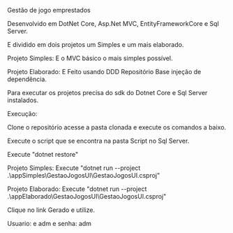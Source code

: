 
Gestão de jogo emprestados

Desenvolvido em DotNet Core, Asp.Net MVC, EntityFrameworkCore e Sql Server.

E dividido em dois projetos um Simples e um mais elaborado.

Projeto Simples: E o MVC básico o mais simples possível.

Projeto Elaborado: E Feito usando DDD Repositório Base injeção de dependência.

Para executar os projetos precisa do sdk do Dotnet Core e Sql Server instalados.

Execução:

Clone o repositório acesse a pasta clonada e execute os comandos a baixo.

Execute o script que se encontra na pasta Script no Sql Server.

Execute "dotnet restore"

Projeto Simples:
Execute "dotnet run --project .\appSimples\GestaoJogosUI\GestaoJogosUI.csproj"

Projeto Elaborado:
Execute "dotnet run --project .\appElaborado\GestaoJogosUI\GestaoJogosUI.csproj"

Clique no link Gerado e utilize.

Usuario: e adm e senha: adm

